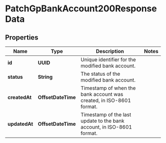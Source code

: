 

# PatchGpBankAccount200ResponseData


## Properties

| Name | Type | Description | Notes |
|------------ | ------------- | ------------- | -------------|
|**id** | **UUID** | Unique identifier for the modified bank account. |  |
|**status** | **String** | The status of the modified bank account. |  |
|**createdAt** | **OffsetDateTime** | Timestamp of when the bank account was created, in ISO-8601 format. |  |
|**updatedAt** | **OffsetDateTime** | Timestamp of the last update to the bank account, in ISO-8601 format. |  |



